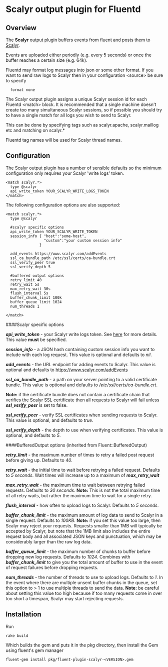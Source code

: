 Scalyr output plugin for Fluentd
=========================

Overview
--------

The **Scalyr** output plugin buffers events from fluent and posts them to [Scalyr](http://www.scalyr.com).

Events are uploaded either periodly (e.g. every 5 seconds) or once the buffer reaches a certain size (e.g. 64k).

Fluentd may format log messages into json or some other format.  If you want to send raw logs to Scalyr then in your configuration &lt;source&gt; be sure to specify

```
  format none
```

The Scalyr output plugin assigns a unique Scalyr session id for each Fluentd &lt;match&gt; block.  It is recommended that a single machine doesn't create too many simultaneous Scalyr sessions, so if possible you should try to have a single match for all logs you wish to send to Scalyr.

This can be done by specifying tags such as scalyr.apache, scalyr.maillog etc and matching on scalyr.\*

Fluentd tag names will be used for Scalyr thread names.

Configuration
-------------

The Scalyr output plugin has a number of sensible defaults so the minimum configuration only requires your Scalyr 'write logs' token.

```
<match scalyr.*>
  type @scalyr
  api_write_token YOUR_SCALYR_WRITE_LOGS_TOKEN
</match>
```

The following configuration options are also supported:

```
<match scalyr.*>
  type @scalyr

  #scalyr specific options
  api_write_token YOUR_SCALYR_WRITE_TOKEN
  session_info { "host":"some-host",
                 "custom":"your custom session info"
               }

  add_events https://www.scalyr.com/addEvents
  ssl_ca_bundle_path /etc/ssl/certs/ca-bundle.crt
  ssl_verify_peer true
  ssl_verify_depth 5

  #buffered output options
  retry_limit 40
  retry_wait 5s
  max_retry_wait 30s
  flush_interval 5s
  buffer_chunk_limit 100k
  buffer_queue_limit 1024
  num_threads 1

</match>
```

####Scalyr specific options

***api_write_token*** - your Scalyr write logs token. See [here](http://www.scalyr.com/keys) for more details.  This value **must** be specified.

***session_info*** - a JSON hash containing custom session info you want to include with each log request.  This value is optional and defaults to *nil*.

***add_events*** - the URL endpoint for adding events to Scalyr. This value is optional and defaults to https://www.scalyr.com/addEvents

***ssl_ca_bundle_path*** - a path on your server pointing to a valid certificate bundle.  This value is optional and defaults to */etc/ssl/certs/ca-bundle.crt*.

**Note:** if the certificate bundle does not contain a certificate chain that verifies the Scalyr SSL certificate then all requests to Scalyr will fail unless ***ssl_verify_peer*** is set to false.

***ssl_verify_peer*** - verify SSL certificates when sending requests to Scalyr.  This value is optional, and defaults to *true*.

***ssl_verify_depth*** - the depth to use when verifying certificates.  This value is optional, and defaults to *5*.


####BufferedOutput options (inherited from Fluent::BufferedOutput)

***retry_limit*** - the maximum number of times to retry a failed post request before giving up.  Defaults to *40*.

***retry_wait*** - the initial time to wait before retrying a failed request.  Defaults to *5 seconds*.  Wait times will increase up to a maximum of ***max_retry_wait***

***max_retry_wait*** - the maximum time to wait between retrying failed requests.  Defaults to *30 seconds*.  **Note:** This is not the total maximum time of all retry waits, but rather the maximum time to wait for a single retry.

***flush_interval*** - how often to upload logs to Scalyr.  Defaults to *5 seconds*.

***buffer_chunk_limit*** - the maximum amount of log data to send to Scalyr in a single request.  Defaults to *100KB*.  **Note:** if you set this value too large, then Scalyr may reject your requests.  Requests smaller than 1MB will typically be accepted by Scalyr, but note that the 1MB limit also includes the entire request body and all associated JSON keys and punctuation, which may be considerably larger than the raw log data.

***buffer_queue_limit*** - the maximum number of chunks to buffer before dropping new log requests.  Defaults to *1024*.  Combines with ***buffer_chunk_limit*** to give you the total amount of buffer to use in the event of request failures before dropping requests.

***num_threads*** - the number of threads to use to upload logs.  Defaults to *1*.  In the event where there are multiple unsent buffer chunks in the queue, set this option to &gt; 1 to use multiple threads to send the data.  **Note:** be careful about setting this value too high because if too many requests come in over too short a timespan, Scalyr may start rejecting requests.

Installation
------------

Run

```
rake build

```

Which builds the gem and puts it in the pkg directory, then install the Gem using fluent's gem manager

```
fluent-gem install pkg/fluent-plugin-scalyr-<VERSION>.gem
```

